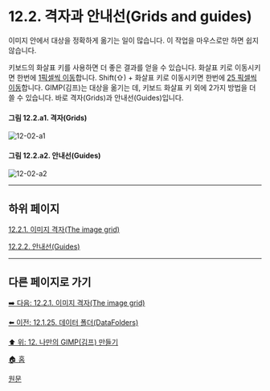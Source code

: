 # 12.2. 격자과 안내선(Grids and guides)
이미지 안에서 대상을 정확하게 옮기는 일이 많습니다. 이 작업을 마우스로만 하면 쉽지 않습니다.

키보드의 화살표 키를 사용하면 더 좋은 결과를 얻을 수 있습니다. 화살표 키로 이동시키면 한번에 [1픽셀씩 이동](./07-02-01-01-01-moving_and_resizing_the_selection_outline.md#07-02-01-01-01-s2-01)합니다. Shift(⇧) + 화살표 키로 이동시키면 한번에 [25 픽셀씩 이동](./07-02-01-01-01-moving_and_resizing_the_selection_outline.md#07-02-01-01-01-s2-02)합니다. GIMP(김프)는 대상을 옮기는 데, 키보드 화살표 키 외에 2가지 방법을 더 쓸 수 있습니다. 바로 격자(Grids)과 안내선(Guides)입니다.

<a id="12-02-a1"></a>

#### 그림 12.2.a1. 격자(Grids)
![12-02-a1](https://github.com/wonder13662/gimp/assets/15767104/bc624c6c-eae5-4884-bfee-75ebef4e1628)

<a id="12-02-a2"></a>

#### 그림 12.2.a2. 안내선(Guides)
![12-02-a2](https://github.com/wonder13662/gimp/assets/15767104/a6bd80c7-ae5e-440f-be3e-269db2b55803)

***

## 하위 페이지

[12.2.1. 이미지 격자(The image grid)](./12-02-01-the-image-grid.md)

[12.2.2. 안내선(Guides)](./12-02-02-guides.md)

***

## 다른 페이지로 가기

[➡️ 다음: 12.2.1. 이미지 격자(The image grid)](./12-02-01-the-image-grid.md)

[⬅️ 이전: 12.1.25. 데이터 폴더(DataFolders)](./12-01-25-data-folders.md)

[⬆️ 위: 12. 나만의 GIMP(김프) 만들기](./12-00-enrich-my-gimp.md)

[🏠 홈](./00-home.md)

[원문](https://docs.gimp.org/2.10/ko/gimp-concepts-image-grid-and-guides.html)

